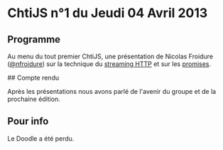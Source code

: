 <!--VarStream
title=ChtiJS #1
description=Découvrez le contenu du ChtiJS n°1 avec la présentation de \
Nicolas Froidure sur le streaming HTTP et les promises.
created=2013-04-04 12:00:00
keywords.+=HTTP
keywords.+=streaming
keywords.+=promises
lang=fr
location=FR
-->

# ChtiJS n°1 du Jeudi 04 Avril 2013

## Programme

Au menu du tout premier ChtiJS, une présentation de Nicolas Froidure
 ([@nfroidure](https://twitter.com/nfroidure)) sur la technique du
 [streaming HTTP](http://www.insertafter.com/articles-streamer_donnees.html) et
 sur les
 [promises](http://server.elitwork.com/presentations/promises.html#/intro).

## Compte rendu

Après les présentations nous avons parlé de l'avenir du groupe et de la
 prochaine édition.

## Pour info

Le Doodle a été perdu.

